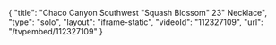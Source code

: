 {
    "title": "Chaco Canyon Southwest \"Squash Blossom\" 23\" Necklace",
    "type": "solo",
    "layout": "iframe-static",
    "videoId": "112327109",
    "url": "\/tvpembed\/112327109"
}